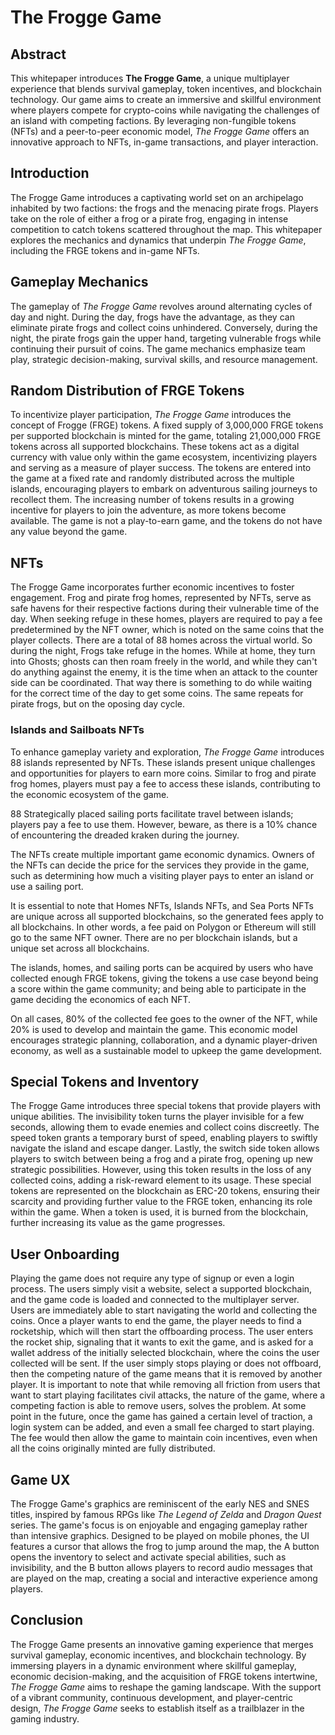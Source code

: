 # The Frogge Game

## Abstract
This whitepaper introduces **The Frogge Game**, a unique multiplayer experience that blends survival gameplay, token incentives, and blockchain technology. Our game aims to create an immersive and skillful environment where players compete for crypto-coins while navigating the challenges of an island with competing factions. By leveraging non-fungible tokens (NFTs) and a peer-to-peer economic model, *The Frogge Game* offers an innovative approach to NFTs, in-game transactions, and player interaction.

## Introduction
The Frogge Game introduces a captivating world set on an archipelago inhabited by two factions: the frogs and the menacing pirate frogs. Players take on the role of either a frog or a pirate frog, engaging in intense competition to catch tokens scattered throughout the map. This whitepaper explores the mechanics and dynamics that underpin *The Frogge Game*, including the FRGE tokens and in-game NFTs.

## Gameplay Mechanics
The gameplay of *The Frogge Game* revolves around alternating cycles of day and night. During the day, frogs have the advantage, as they can eliminate pirate frogs and collect coins unhindered. Conversely, during the night, the pirate frogs gain the upper hand, targeting vulnerable frogs while continuing their pursuit of coins. The game mechanics emphasize team play, strategic decision-making, survival skills, and resource management.

## Random Distribution of FRGE Tokens
To incentivize player participation, *The Frogge Game* introduces the concept of Frogge (FRGE) tokens. A fixed supply of 3,000,000 FRGE tokens per supported blockchain is minted for the game, totaling 21,000,000 FRGE tokens across all supported blockchains. These tokens act as a digital currency with value only within the game ecosystem, incentivizing players and serving as a measure of player success. The tokens are entered into the game at a fixed rate and randomly distributed across the multiple islands, encouraging players to embark on adventurous sailing journeys to recollect them. The increasing number of tokens results in a growing incentive for players to join the adventure, as more tokens become available. The game is not a play-to-earn game, and the tokens do not have any value beyond the game.

## NFTs
The Frogge Game incorporates further economic incentives to foster engagement. Frog and pirate frog homes, represented by NFTs, serve as safe havens for their respective factions during their vulnerable time of the day. When seeking refuge in these homes, players are required to pay a fee predetermined by the NFT owner, which is noted on the same coins that the player collects. There are a total of 88 homes across the virtual world. So during the night, Frogs take refuge in the homes. While at home, they turn into Ghosts; ghosts can then roam freely in the world, and while they can't do anything against the enemy, it is the time when an attack to the counter side can be coordinated. That way there is something to do while waiting for the correct time of the day to get some coins. The same repeats for pirate frogs, but on the oposing day cycle. 

### Islands and Sailboats NFTs
To enhance gameplay variety and exploration, *The Frogge Game* introduces 88 islands represented by NFTs. These islands present unique challenges and opportunities for players to earn more coins. Similar to frog and pirate frog homes, players must pay a fee to access these islands, contributing to the economic ecosystem of the game. 

88 Strategically placed sailing ports facilitate travel between islands; players pay a fee to use them. However, beware, as there is a 10% chance of encountering the dreaded kraken during the journey.

The NFTs create multiple important game economic dynamics. Owners of the NFTs can decide the price for the services they provide in the game, such as determining how much a visiting player pays to enter an island or use a sailing port.

It is essential to note that Homes NFTs, Islands NFTs, and Sea Ports NFTs are unique across all supported blockchains, so the generated fees apply to all blockchains. In other words, a fee paid on Polygon or Ethereum will still go to the same NFT owner. There are no per blockchain islands, but a unique set across all blockchains.

The islands, homes, and sailing ports can be acquired by users who have collected enough FRGE tokens, giving the tokens a use case beyond being a score within the game community; and being able to participate in the game deciding the economics of each NFT.

On all cases, 80% of the collected fee goes to the owner of the NFT, while 20% is used to develop and maintain the game. This economic model encourages strategic planning, collaboration, and a dynamic player-driven economy, as well as a sustainable model to upkeep the game development.

## Special Tokens and Inventory
The Frogge Game introduces three special tokens that provide players with unique abilities. The invisibility token turns the player invisible for a few seconds, allowing them to evade enemies and collect coins discreetly. The speed token grants a temporary burst of speed, enabling players to swiftly navigate the island and escape danger. Lastly, the switch side token allows players to switch between being a frog and a pirate frog, opening up new strategic possibilities. However, using this token results in the loss of any collected coins, adding a risk-reward element to its usage. These special tokens are represented on the blockchain as ERC-20 tokens, ensuring their scarcity and providing further value to the FRGE token, enhancing its role within the game. When a token is used, it is burned from the blockchain, further increasing its value as the game progresses.

## User Onboarding
Playing the game does not require any type of signup or even a login process. The users simply visit a website, select a supported blockchain, and the game code is loaded and connected to the multiplayer server. Users are immediately able to start navigating the world and collecting the coins. Once a player wants to end the game, the player needs to find a rocketship, which will then start the offboarding process. The user enters the rocket ship, signaling that it wants to exit the game, and is asked for a wallet address of the initially selected blockchain, where the coins the user collected will be sent. If the user simply stops playing or does not offboard, then the competing nature of the game means that it is removed by another player. It is important to note that while removing all friction from users that want to start playing facilitates civil attacks, the nature of the game, where a competing faction is able to remove users, solves the problem. At some point in the future, once the game has gained a certain level of traction, a login system can be added, and even a small fee charged to start playing. The fee would then allow the game to maintain coin incentives, even when all the coins originally minted are fully distributed.

## Game UX
The Frogge Game's graphics are reminiscent of the early NES and SNES titles, inspired by famous RPGs like *The Legend of Zelda* and *Dragon Quest* series. The game's focus is on enjoyable and engaging gameplay rather than intensive graphics. Designed to be played on mobile phones, the UI features a cursor that allows the frog to jump around the map, the A button opens the inventory to select and activate special abilities, such as invisibility, and the B button allows players to record audio messages that are played on the map, creating a social and interactive experience among players.

## Conclusion
The Frogge Game presents an innovative gaming experience that merges survival gameplay, economic incentives, and blockchain technology. By immersing players in a dynamic environment where skillful gameplay, economic decision-making, and the acquisition of FRGE tokens intertwine, *The Frogge Game* aims to reshape the gaming landscape. With the support of a vibrant community, continuous development, and player-centric design, *The Frogge Game* seeks to establish itself as a trailblazer in the gaming industry.
